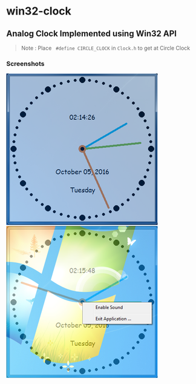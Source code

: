 # win32-clock

## Analog Clock Implemented using Win32 API

> Note : Place ` #define CIRCLE_CLOCK` in `Clock.h` to get at Circle Clock

### Screenshots

![Image](/Untitled.png)
![Image](/Untitled0.png)
